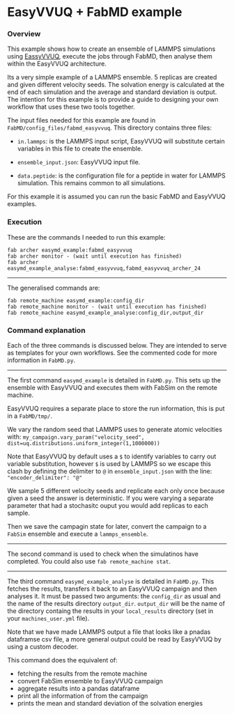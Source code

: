 # EasyVVUQ + FabMD example

### Overview

This example shows how to create an ensemble of LAMMPS simulations using [EassyVVUQ](https://github.com/UCL-CCS/EasyVVUQ), execute the jobs through FabMD, then analyse them within the EasyVVUQ architecture.

Its a very simple example of a LAMMPS ensemble. 5 replicas are created and given different velocity seeds. The solvation energy is calculated at the end of each simulation and the average and standard deviation is output. The intention for this example is to provide a guide to designing your own workflow that uses these two tools together. 

The input files needed for this example are found in `FabMD/config_files/fabmd_easyvvuq`. This directory contains three files:

+ `in.lammps`: is the LAMMPS input script, EasyVVUQ will substitute certain variables in this file to create the ensemble. 

+ `ensemble_input.json`: EasyVVUQ input file. 

+ `data.peptide`: is the configuration file for a peptide in water for LAMMPS simulation. This remains common to all simulations.

For this example it is assumed you can run the basic FabMD and EasyVVUQ examples.

### Execution

These are the commands I needed to run this example:

```
fab archer easymd_example:fabmd_easyvvuq
fab archer monitor - (wait until execution has finished)
fab archer easymd_example_analyse:fabmd_easyvvuq,fabmd_easyvvuq_archer_24
```

---
The generalised commands are:

```
fab remote_machine easymd_example:config_dir
fab remote_machine monitor - (wait until execution has finished)
fab remote_machine easymd_example_analyse:config_dir,output_dir
```

### Command explanation

Each of the three commands is discussed below. They are intended to serve as templates for your own workflows. See the commented code for more information in `FabMD.py`.

---

The first command `easymd_example` is detailed in `FabMD.py`. This sets up the ensemble with EasyVVUQ and executes them with FabSim on the remote machine. 

EasyVVUQ requires a separate place to store the run information, this is put in a `FabMD/tmp/`. 

We vary the random seed that LAMMPS uses to generate atomic velocities with: `my_campaign.vary_param("velocity_seed", dist=uq.distributions.uniform_integer(1,1000000))` 

Note that EasyVVUQ by default uses a `$` to identify variables to carry out variable substitution, however `$` is used by LAMMPS so we escape this clash by defining the delimiter to `@` in `ensemble_input.json` with the line: `"encoder_delimiter": "@" `

We sample 5 different velocity seeds and replicate each only once because given a seed the answer is deterministic. If you were varying a separate parameter that had a stochasitc ouput you would add replicas to each sample.

Then we save the campagin state for later, convert the campaign to a `FabSim` ensemble and execute a `lammps_ensemble`.

---

The second command is used to check when the simulatinos have completed. You could also use `fab remote_machine stat`.

---

The third command `easymd_example_analyse` is detailed in `FabMD.py`. This fetches the results, transfers it back to an EasyVVUQ campaign and then analyses it. It must be passed two arguments: the `config_dir` as usual and the name of the results directory `output_dir`. `output_dir` will be the name of the directory containg the results in your `local_results` directory (set in your `machines_user.yml` file).

Note that we have made LAMMPS output a file that looks like a pnadas dataframse csv file, a more general output could be read by EasyVVUQ by using a custom decoder. 

This command does the equivalent of:

+ fetching the results from the remote machine
+ convert FabSim ensemble to EasyVVUQ campaign
+ aggregate results into a pandas dataframe
+ print all the information of from the campaign
+ prints the mean and standard deviation of the solvation energies


